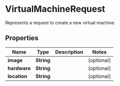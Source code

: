 

# VirtualMachineRequest

Represents a request to create a new virtual machine. 
## Properties

Name | Type | Description | Notes
------------ | ------------- | ------------- | -------------
**image** | **String** |  |  [optional]
**hardware** | **String** |  |  [optional]
**location** | **String** |  |  [optional]




